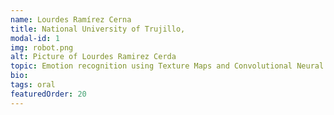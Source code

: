 ```yaml
---
name: Lourdes Ramírez Cerna
title: National University of Trujillo,
modal-id: 1
img: robot.png      
alt: Picture of Lourdes Ramirez Cerda
topic: Emotion recognition using Texture Maps and Convolutional Neural Networks
bio: 
tags: oral
featuredOrder: 20
---
```

